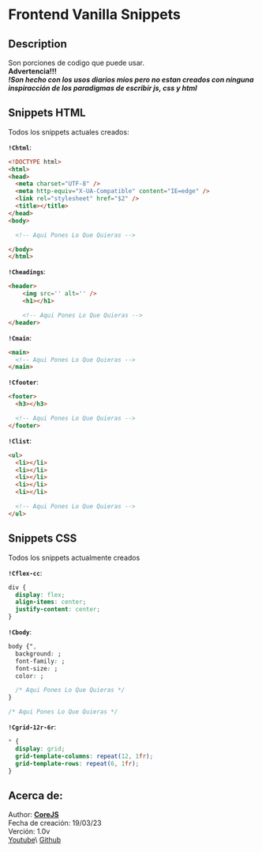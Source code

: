 # Frontend Vanilla Snippets
## Description
Son porciones de codigo que puede usar.\
**Advertencia!!!**\
***!Son hecho con los usos diarios mios pero no estan creados con ninguna inspiracción de los paradigmas de escribir js, css y html***

## Snippets HTML

Todos los snippets actuales creados:

**`!Chtml`**:
```html
<!DOCTYPE html>
<html>
<head>
  <meta charset="UTF-8" />
  <meta http-equiv="X-UA-Compatible" content="IE=edge" />
  <link rel="stylesheet" href="$2" />
  <title></title>
</head>
<body>

  <!-- Aqui Pones Lo Que Quieras -->

</body>
</html>
```

**`!Cheadings`**:
```html
<header>
    <img src='' alt='' />
    <h1></h1>

    <!-- Aqui Pones Lo Que Quieras -->
</header>
```

**`!Cmain`**:
```html
<main>
  <!-- Aqui Pones Lo Que Quieras -->
</main>
```

**`!Cfooter`**:
```html
<footer>
  <h3></h3>

  <!-- Aqui Pones Lo Que Quieras -->
</footer>
```

**`!Clist`**:
```html
<ul>
  <li></li>
  <li></li>
  <li></li>
  <li></li>
  <li></li>

  <!-- Aqui Pones Lo Que Quieras -->
</ul>
```

## Snippets CSS
Todos los snippets actualmente creados

**`!Cflex-cc`**:
```css
div {
  display: flex;
  align-items: center;
  justify-content: center;
}
```

**`!Cbody`**:
```css
body {",
  background: ;
  font-family: ;
  font-size: ;
  color: ;

  /* Aqui Pones Lo Que Quieras */
}

/* Aqui Pones Lo Que Quieras */
```

**`!Cgrid-12r-6r`**:
```css
* {
  display: grid;
  grid-template-columns: repeat(12, 1fr);
  grid-template-rows: repeat(6, 1fr);
}
```

## Acerca de:
Author: [**CoreJS**](https://corejs-yt.github.io)\
Fecha de creación: 19/03/23\
Verción: 1.0v\
[Youtube]('https://www.youtube.com/@corejs-yt')\
[Github](https://github.com/CoreJS-YT)
